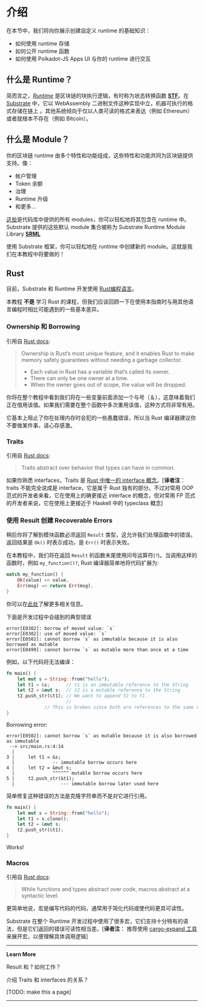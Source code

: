 # 介绍

在本节中，我们将向你展示创建自定义 runtime 的基础知识：

- 如何使用 runtime 存储
- 如何公开 runtime 函数
- 如何使用 Polkadot-JS Apps UI 与你的 runtime 进行交互

## 什么是 Runtime？

简而言之，[*Runtime*](https://substrate.dev/docs/en/overview/glossary#runtime) 是区块链的块执行逻辑，有时称为状态转换函数 [**STF**](https://substrate.dev/docs/en/overview/glossary#stf-state-transition-function)。在 [Substrate](https://substrate.dev/docs/en/overview/glossary#substrate) 中，它以 WebAssembly 二进制文件这种实现中立，机器可执行的格式存储在链上 。其他系统倾向于仅以人类可读的格式来表达（例如 Ethereum）或者就根本不存在（例如 Bitcoin）。

## 什么是 Module？

你的区块链 runtime 由多个特性和功能组成，这些特性和功能共同为区块链提供支持。像：

- 帐户管理
- Token 余额
- 治理
- Runtime 升级
- 和更多...

[这些](https://github.com/paritytech/substrate/tree/master/srml)是代码库中提供的所有 modules，你可以轻松地将其包含在 runtime 中。Substrate 提供的这些默认 module 集合被称为 Substrate Runtime Module Library [**SRML**](https://substrate.dev/docs/en/overview/glossary#srml-substrate-runtime-module-library)

使用 Substrate 框架，你可以轻松地在 runtime 中创建新的 module。这就是我们在本教程中将要做的！

## Rust

目前，Substrate 和 Runtime 开发使用 [Rust编程语言](https://www.parity.io/why-rust/)。

本教程 **不是** 学习 Rust 的课程，但我们应该回顾一下在使用本指南时与用其他语言编程时相比可能遇到的一些基本差异。

### Ownership 和 Borrowing

引用自 [Rust docs](https://doc.rust-lang.org/book/ownership.html):

> Ownership is Rust’s most unique feature, and it enables Rust to make memory safety guarantees without needing a garbage collector.
>
> - Each value in Rust has a variable that’s called its owner.
> - There can only be one owner at a time.
> - When the owner goes out of scope, the value will be dropped.

你将在整个教程中看到我们将在一些变量前面添加一个与号（＆），这意味着我们正在借用该值。如果我们需要在整个函数中多次重用该值，这种方式将非常有用。

它基本上阻止了你在处理内存时会犯的一些愚蠢错误，所以当 Rust 编译器建议你不要做某件事，请心存感激。

### Traits

引用自 [Rust docs](https://doc.rust-lang.org/book/traits.html):

> Traits abstract over behavior that types can have in common.

如果你熟悉 interfaces，Traits 是 [Rust 中唯一的 interface 概念](https://blog.rust-lang.org/2015/05/11/traits.html)。[**译者注**： traits 不能完全说成是 interface，它是属于 Rust 独有的部分。不过对常用 OOP 范式的开发者来看，它在使用上的确更接近 interface 的概念，但对常用 FP 范式的开发者来说，它在使用上更接近于 Haskell 中的 typeclass 概念]

### 使用 Result 创建 Recoverable Errors

稍后你将了解到模块函数必须返回 `Result` 类型，这允许我们处理函数中的错误。返回结果是 `Ok()` 时表示成功，是 `Err()` 时表示失败。

在本教程中，我们将在返回 `Result` 的函数末尾使用问号运算符(`?`)。当调用这样的函数时，例如 `my_function()?`, Rust 编译器简单地将代码扩展为:

```rust
match my_function() {
    Ok(value) => value,
    Err(msg) => return Err(msg),
}
```

你可以在[此处](https://doc.rust-lang.org/book/ch09-02-recoverable-errors-with-result.html)了解更多相关信息。

下面是开发过程中会碰到的典型错误

```
error[E0382]: borrow of moved value: `s`
error[E0382]: use of moved value: `s`
error[E0502]: cannot borrow `s` as immutable because it is also borrowed as mutable
error[E0499]: cannot borrow `s` as mutable more than once at a time
```

例如，以下代码将无法编译：

```rust
fn main() {
    let mut s = String::from("hello");
    let t1 = &s;      // t1 is an immutable reference to the String
    let t2 = &mut s;  // t2 is a mutable reference to the String
    t2.push_str(&t1); // We want to append t2 to t1.
                      //
              // This is broken since both are references to the same underlying string.
}
```

Borrowing error:

```
error[E0502]: cannot borrow `s` as mutable because it is also borrowed as immutable
 --> src/main.rs:4:14
  |
3 |     let t1 = &s;
  |              -- immutable borrow occurs here
4 |     let t2 = &mut s;
  |              ^^^^^^ mutable borrow occurs here
5 |     t2.push_str(&t1);
  |                 --- immutable borrow later used here
```

简单修复这种错误的方法是克隆字符串而不是对它进行引用。

```rust
fn main() {
    let mut s = String::from("hello");
    let t1 = s.clone();
    let t2 = &mut s;
    t2.push_str(&t1);
}
```

Works!

### Macros

引用自 [Rust docs](https://doc.rust-lang.org/book/macros.html):

> While functions and types abstract over code, macros abstract at a syntactic level.

更简单地说，宏是编写代码的代码，通常用于简化代码或使代码更具可读性。

Substrate 在整个 Runtime 开发过程中使用了很多宏，它们支持十分特有的语法，但是它们返回的错误可读性相当差。[**译者注**： 推荐使用 [cargo-expand 工具](https://github.com/dtolnay/cargo-expand) 来展开宏，以便理解具体调用逻辑]

---

**Learn More**

Result 和 ? 如何工作？

介绍 Traits 和 interfaces 的关系？

[TODO: make this a page]

---
